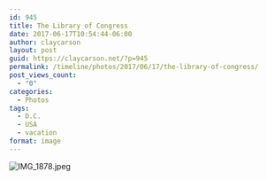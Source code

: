 ```yaml
---
id: 945
title: The Library of Congress
date: 2017-06-17T10:54:44-06:00
author: claycarson
layout: post
guid: https://claycarson.net/?p=945
permalink: /timeline/photos/2017/06/17/the-library-of-congress/
post_views_count:
  - "0"
categories:
  - Photos
tags:
  - D.C.
  - USA
  - vacation
format: image
---
```

<img src="https://claycarson.net/wp-content/uploads/2017/06/IMG_1878.jpeg" alt="IMG_1878.jpeg">